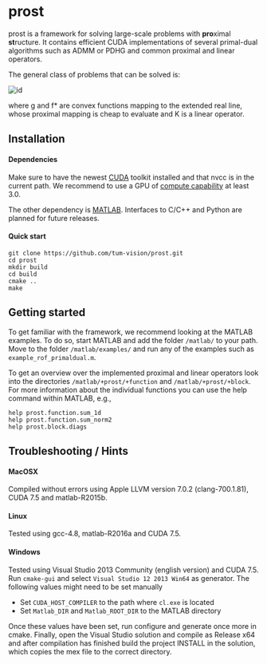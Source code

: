# prost
prost is a framework for solving large-scale problems with **pro**ximal **st**ructure. It contains efficient CUDA implementations of several primal-dual algorithms such as ADMM or PDHG and common proximal and linear operators.

The general class of problems that can be solved is:

![id](http://latex.codecogs.com/svg.latex?\\min_{x%20\\in\\mathbb{R}^n}%20%20\\max_{y%20\\in%20\\mathbb{R}^m}%20~%20g(x)%20+%20\\langle%20Kx,%20y%20\\rangle-%20f^*(y),)

where g and f* are convex functions mapping to the extended real line, whose proximal mapping is cheap to evaluate and K is a linear operator.

## Installation

#### Dependencies 

Make sure to have the newest [CUDA](https://developer.nvidia.com/cuda-downloads) toolkit installed and that nvcc is in the current path. We recommend to use a GPU of [compute capability](https://developer.nvidia.com/cuda-gpus) at least 3.0. 

The other dependency is [MATLAB](http://www.mathworks.com/). Interfaces to C/C++ and Python are planned for future releases.

#### Quick start

	git clone https://github.com/tum-vision/prost.git
	cd prost
	mkdir build
	cd build
	cmake ..
	make

## Getting started
To get familiar with the framework, we recommend looking at the MATLAB examples. To do so, start MATLAB and add the folder `/matlab/` to your path. Move to the folder `/matlab/examples/` and run any of the examples such as `example_rof_primaldual.m`.

To get an overview over the implemented proximal and linear operators look into the directories `/matlab/+prost/+function` and `/matlab/+prost/+block`. For more information about the individual functions you can use the help command within MATLAB, e.g.,

	help prost.function.sum_1d
	help prost.function.sum_norm2
	help prost.block.diags

## Troubleshooting / Hints
#### MacOSX
Compiled without errors using Apple LLVM version 7.0.2 (clang-700.1.81), CUDA 7.5 and matlab-R2015b. 

#### Linux
Tested using gcc-4.8, matlab-R2016a and CUDA 7.5.

#### Windows
Tested using Visual Studio 2013 Community (english version) and CUDA 7.5. Run `cmake-gui` and select `Visual Studio 12 2013 Win64` as generator. The following values might need to be set manually

- Set `CUDA_HOST_COMPILER` to the path where `cl.exe` is located
- Set `Matlab_DIR` and `Matlab_ROOT_DIR` to the MATLAB directory

Once these values have been set, run configure and generate once more
in cmake. Finally, open the Visual Studio solution and compile as
Release x64 and after compilation has finished build the project
INSTALL in the solution, which copies the mex file to the correct
directory.
